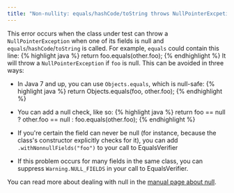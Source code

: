 ```yaml
---
title: "Non-nullity: equals/hashCode/toString throws NullPointerExcpetion"
---
```

This error occurs when the class under test can throw a `NullPointerException` when one of its fields is null and `equals`/`hashCode`/`toString` is called. For example, `equals` could contain this line:
{% highlight java %}
return foo.equals(other.foo);
{% endhighlight %}
It will throw a `NullPointerException` if `foo` is null. This can be avoided in three ways:

* In Java 7 and up, you can use `Objects.equals`, which is null-safe:
{% highlight java %}
return Objects.equals(foo, other.foo);
{% endhighlight %}

* You can add a null check, like so:
{% highlight java %}
return foo == null ? other.foo == null : foo.equals(other.foo);
{% endhighlight %}

* If you're certain the field can never be null (for instance, because the class's constructor explicitly checks for it), you can add `.withNonnullFields("foo")` to your call to EqualsVerifier

* If this problem occurs for many fields in the same class, you can suppress `Warning.NULL_FIELDS` in your call to EqualsVerifier.

You can read more about dealing with null in the [manual page about null](/equalsverifier/manual/null).

